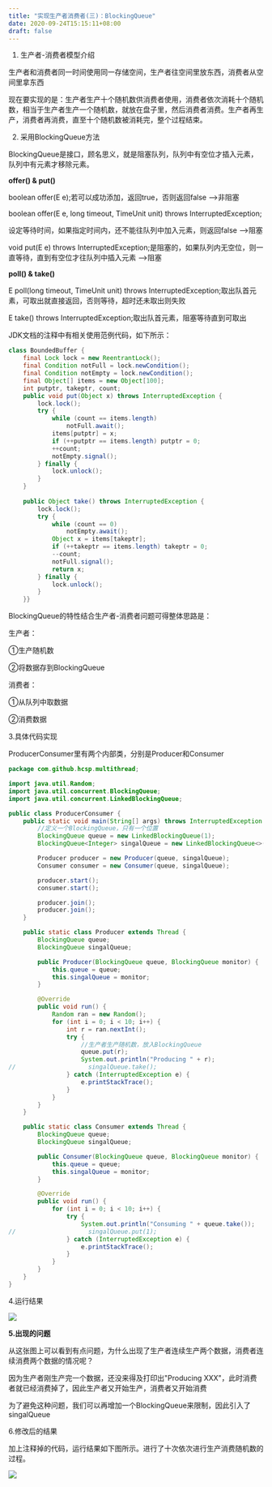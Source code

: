 ```yaml
---
title: "实现生产者消费者(三)：BlockingQueue"
date: 2020-09-24T15:15:11+08:00
draft: false
---
```



1. 生产者-消费者模型介绍

生产者和消费者同一时间使用同一存储空间，生产者往空间里放东西，消费者从空间里拿东西

现在要实现的是：生产者生产十个随机数供消费者使用，消费者依次消耗十个随机数，相当于生产者生产一个随机数，就放在盘子里，然后消费者消费。生产者再生产，消费者再消费，直至十个随机数被消耗完，整个过程结束。

2. 采用BlockingQueue方法

BlockingQueue是接口，顾名思义，就是阻塞队列，队列中有空位才插入元素，队列中有元素才移除元素。

**offer() & put()**

boolean offer(E e);若可以成功添加，返回true，否则返回false -->非阻塞

boolean offer(E e, long timeout, TimeUnit unit)    throws InterruptedException;

设定等待时间，如果指定时间内，还不能往队列中加入元素，则返回false -->阻塞

void put(E e) throws InterruptedException;是阻塞的，如果队列内无空位，则一直等待，直到有空位才往队列中插入元素 -->阻塞

**poll() & take()**

E poll(long timeout, TimeUnit unit) throws InterruptedException;取出队首元素，可取出就直接返回，否则等待，超时还未取出则失败

E take() throws InterruptedException;取出队首元素，阻塞等待直到可取出

JDK文档的注释中有相关使用范例代码，如下所示：

```java
class BoundedBuffer {    
    final Lock lock = new ReentrantLock();    
    final Condition notFull = lock.newCondition();    
    final Condition notEmpty = lock.newCondition();    
    final Object[] items = new Object[100];    
    int putptr, takeptr, count;    
    public void put(Object x) throws InterruptedException {
        lock.lock();        
        try {            
            while (count == items.length)                
                notFull.await();            
            items[putptr] = x;            
            if (++putptr == items.length) putptr = 0;            
            ++count;           
            notEmpty.signal();        
        } finally {            
            lock.unlock();        
        }    
    }    
    
    public Object take() throws InterruptedException {        
        lock.lock();        
        try {            
            while (count == 0)                
                notEmpty.await();            
            Object x = items[takeptr];            
            if (++takeptr == items.length) takeptr = 0;            
            --count;            
            notFull.signal();            
            return x;        
        } finally {            
            lock.unlock();        
        }    
    }}
```

BlockingQueue的特性结合生产者-消费者问题可得整体思路是：

生产者：

①生产随机数

②将数据存到BlockingQueue

消费者：

①从队列中取数据

②消费数据

3.具体代码实现

ProducerConsumer里有两个内部类，分别是Producer和Consumer

```java
package com.github.hcsp.multithread;

import java.util.Random;
import java.util.concurrent.BlockingQueue;
import java.util.concurrent.LinkedBlockingQueue;

public class ProducerConsumer {
    public static void main(String[] args) throws InterruptedException {
        //定义一个BlockingQueue，只有一个位置
        BlockingQueue queue = new LinkedBlockingQueue(1);
        BlockingQueue<Integer> singalQueue = new LinkedBlockingQueue<>();

        Producer producer = new Producer(queue, singalQueue);
        Consumer consumer = new Consumer(queue, singalQueue);

        producer.start();
        consumer.start();

        producer.join();
        producer.join();
    }

    public static class Producer extends Thread {
        BlockingQueue queue;
        BlockingQueue singalQueue;

        public Producer(BlockingQueue queue, BlockingQueue monitor) {
            this.queue = queue;
            this.singalQueue = monitor;
        }

        @Override
        public void run() {
            Random ran = new Random();
            for (int i = 0; i < 10; i++) {
                int r = ran.nextInt();
                try {
                    //生产者生产随机数，放入BlockingQueue
                    queue.put(r);
                    System.out.println("Producing " + r);
//                    singalQueue.take();
                } catch (InterruptedException e) {
                    e.printStackTrace();
                }
            }
        }
    }

    public static class Consumer extends Thread {
        BlockingQueue queue;
        BlockingQueue singalQueue;

        public Consumer(BlockingQueue queue, BlockingQueue monitor) {
            this.queue = queue;
            this.singalQueue = monitor;
        }

        @Override
        public void run() {
            for (int i = 0; i < 10; i++) {
                try {
                    System.out.println("Consuming " + queue.take());
//                    singalQueue.put(1);
                } catch (InterruptedException e) {
                    e.printStackTrace();
                }
            }
        }
    }
}
```

4.运行结果

![](../img/ProducerAndConsumer3condition.png)

**5.出现的问题**

从这张图上可以看到有点问题，为什么出现了生产者连续生产两个数据，消费者连续消费两个数据的情况呢？

因为生产者刚生产完一个数据，还没来得及打印出"Producing XXX"，此时消费者就已经消费掉了，因此生产者又开始生产，消费者又开始消费

为了避免这种问题，我们可以再增加一个BlockingQueue来限制，因此引入了singalQueue

6.修改后的结果

加上注释掉的代码，运行结果如下图所示。进行了十次依次进行生产消费随机数的过程。

 ![](../img/ProducerAndConsumer3.png) 